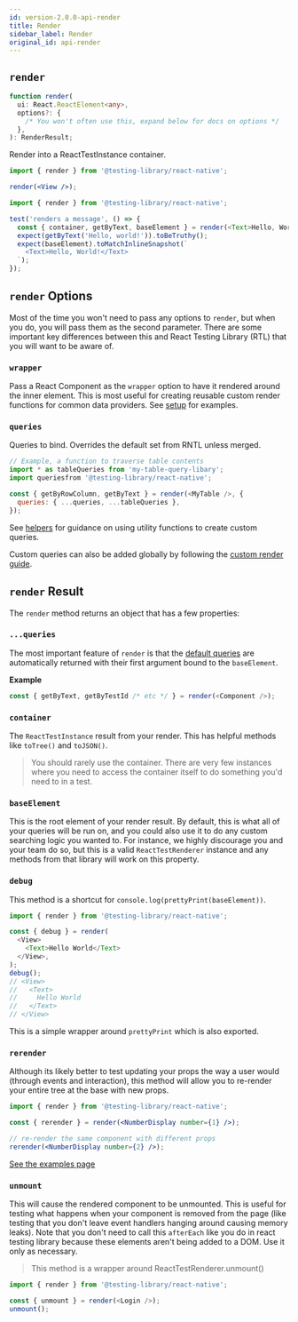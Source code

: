 ```yaml
---
id: version-2.0.0-api-render
title: Render
sidebar_label: Render
original_id: api-render
---
```


## `render`

```typescript
function render(
  ui: React.ReactElement<any>,
  options?: {
    /* You won't often use this, expand below for docs on options */
  },
): RenderResult;
```

Render into a ReactTestInstance container.

```jsx
import { render } from '@testing-library/react-native';

render(<View />);
```

```javascript
import { render } from '@testing-library/react-native';

test('renders a message', () => {
  const { container, getByText, baseElement } = render(<Text>Hello, World!</Text>);
  expect(getByText('Hello, world!')).toBeTruthy();
  expect(baseElement).toMatchInlineSnapshot(`
    <Text>Hello, World!</Text>
  `);
});
```

## `render` Options

Most of the time you won't need to pass any options to `render`, but when you do, you will pass them
as the second parameter. There are some important key differences between this and React Testing
Library (RTL) that you will want to be aware of.

### `wrapper`

Pass a React Component as the `wrapper` option to have it rendered around the inner element. This is
most useful for creating reusable custom render functions for common data providers. See
[setup](setup.md#custom-render) for examples.

### `queries`

Queries to bind. Overrides the default set from RNTL unless merged.

```js
// Example, a function to traverse table contents
import * as tableQueries from 'my-table-query-libary';
import queriesfrom '@testing-library/react-native';

const { getByRowColumn, getByText } = render(<MyTable />, {
  queries: { ...queries, ...tableQueries },
});
```

See [helpers](api-helpers.md) for guidance on using utility functions to create custom queries.

Custom queries can also be added globally by following the
[custom render guide](setup.md#custom-render).

## `render` Result

The `render` method returns an object that has a few properties:

### `...queries`

The most important feature of `render` is that the [default queries](api-queries.md) are
automatically returned with their first argument bound to the `baseElement`.

**Example**

```javascript
const { getByText, getByTestId /* etc */ } = render(<Component />);
```

### `container`

The `ReactTestInstance` result from your render. This has helpful methods like `toTree()` and
`toJSON()`.

> You should rarely use the container. There are very few instances where you need to access the
> container itself to do something you'd need to in a test.

### `baseElement`

This is the root element of your render result. By default, this is what all of your queries will be
run on, and you could also use it to do any custom searching logic you wanted to. For instance, we
highly discourage you and your team do so, but this is a valid `ReactTestRenderer` instance and any
methods from that library will work on this property.

### `debug`

This method is a shortcut for `console.log(prettyPrint(baseElement))`.

```javascript
import { render } from '@testing-library/react-native';

const { debug } = render(
  <View>
    <Text>Hello World</Text>
  </View>,
);
debug();
// <View>
//   <Text>
//     Hello World
//   </Text>
// </View>
```

This is a simple wrapper around `prettyPrint` which is also exported.

### `rerender`

Although its likely better to test updating your props the way a user would (through events and
interaction), this method will allow you to re-render your entire tree at the base with new props.

```jsx
import { render } from '@testing-library/react-native';

const { rerender } = render(<NumberDisplay number={1} />);

// re-render the same component with different props
rerender(<NumberDisplay number={2} />);
```

[See the examples page](example-update-props.md)

### `unmount`

This will cause the rendered component to be unmounted. This is useful for testing what happens when
your component is removed from the page (like testing that you don't leave event handlers hanging
around causing memory leaks). Note that you don't need to call this `afterEach` like you do in react
testing library because these elements aren't being added to a DOM. Use it only as necessary.

> This method is a wrapper around ReactTestRenderer.unmount()

```javascript
import { render } from '@testing-library/react-native';

const { unmount } = render(<Login />);
unmount();
```

